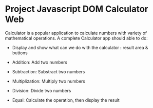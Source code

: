 # Project Javascript DOM Calculator Web

Calculator is a popular application to calculate numbers with variety of mathematical operations.
A complete Calculator app should able to do:

- Display and show what can we do with the calculator : result area & buttons


- Addition: Add two numbers
- Subtraction: Substract two numbers
- Multiplization: Multiply two numbers
- Division: Divide two numbers
- Equal: Calculate the operation, then display the result

